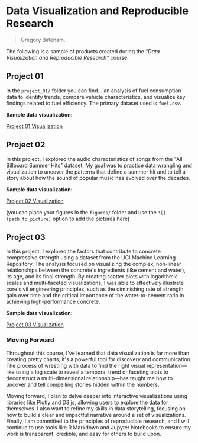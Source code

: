 # Data Visualization and Reproducible Research

> Gregory Bateham.

The following is a sample of products created during the _"Data Visualization and Reproducible Research"_ course.

## Project 01

In the `project_01/` folder you can find... an analysis of fuel consumption data to identify trends, compare vehicle characteristics, and visualize key findings related to fuel efficiency. The primary dataset used is `fuel.csv`.

**Sample data visualization:**

[Project 01 Visualization](https://ibb.co/GQR3GK5j)

## Project 02

In this project, I explored the audio characteristics of songs from the "All Billboard Summer Hits" dataset. My goal was to practice data wrangling and visualization to uncover the patterns that define a summer hit and to tell a story about how the sound of popular music has evolved over the decades.

**Sample data visualization:**

[Project 02 Visualization](https://ibb.co/XxbxtkPK)

(you can place your figures in the `figures/` folder and use the `![](path_to_picture)` option to add the pictures here)

## Project 03

In this project, I explored the factors that contribute to concrete compressive strength using a dataset from the UCI Machine Learning Repository. The analysis focused on visualizing the complex, non-linear relationships between the concrete's ingredients (like cement and water), its age, and its final strength. By creating scatter plots with logarithmic scales and multi-faceted visualizations, I was able to effectively illustrate core civil engineering principles, such as the diminishing rate of strength gain over time and the critical importance of the water-to-cement ratio in achieving high-performance concrete.

**Sample data visualization:**

[Project 03 Visualization](https://ibb.co/HpnSJ6dm)

### Moving Forward

Throughout this course, I've learned that data visualization is far more than creating pretty charts; it's a powerful tool for discovery and communication. The process of wrestling with data to find the right visual representation—like using a log scale to reveal a temporal trend or faceting plots to deconstruct a multi-dimensional relationship—has taught me how to uncover and tell compelling stories hidden within the numbers.

Moving forward, I plan to delve deeper into interactive visualizations using libraries like Plotly and D3.js, allowing users to explore the data for themselves. I also want to refine my skills in data storytelling, focusing on how to build a clear and impactful narrative around a set of visualizations. Finally, I am committed to the principles of reproducible research, and I will continue to use tools like R Markdown and Jupyter Notebooks to ensure my work is transparent, credible, and easy for others to build upon.